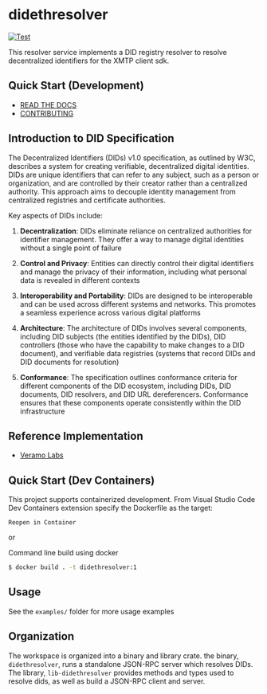 # didethresolver

[![Test](https://github.com/xmtp/didethresolver/actions/workflows/ci-image.yml/badge.svg)](https://github.com/xmtp/didethresolver/actions/workflows/ci-image.yml)

This resolver service implements a DID registry resolver to resolve
decentralized identifiers for the XMTP client sdk.

## Quick Start (Development)

- [READ THE DOCS](https://xmtp.github.io/didethresolver)
- [CONTRIBUTING](CONTRIBUTING.md)

## Introduction to DID Specification

The Decentralized Identifiers (DIDs) v1.0 specification, as outlined by W3C,
describes a system for creating verifiable, decentralized digital identities.
DIDs are unique identifiers that can refer to any subject, such as a person or
organization, and are controlled by their creator rather than a centralized
authority. This approach aims to decouple identity management from centralized
registries and certificate authorities.

Key aspects of DIDs include:

1. **Decentralization**: DIDs eliminate reliance on centralized authorities for
   identifier management. They offer a way to manage digital identities without
   a single point of failure

2. **Control and Privacy**: Entities can directly control their digital
   identifiers and manage the privacy of their information, including what
   personal data is revealed in different contexts

3. **Interoperability and Portability**: DIDs are designed to be interoperable
   and can be used across different systems and networks. This promotes a
   seamless experience across various digital platforms

4. **Architecture**: The architecture of DIDs involves several components,
   including DID subjects (the entities identified by the DIDs), DID controllers
   (those who have the capability to make changes to a DID document), and
   verifiable data registries (systems that record DIDs and DID documents for
   resolution)

5. **Conformance**: The specification outlines conformance criteria for
   different components of the DID ecosystem, including DIDs, DID documents, DID
   resolvers, and DID URL dereferencers. Conformance ensures that these
   components operate consistently within the DID infrastructure

## Reference Implementation

- [Veramo Labs](https://github.com/veramolabs/did-eth/tree/main/packages/did-eth-resolver)

## Quick Start (Dev Containers)

This project supports containerized development. From Visual Studio Code Dev
Containers extension specify the Dockerfile as the target:

`Reopen in Container`

or

Command line build using docker

```bash
$ docker build . -t didethresolver:1
```

## Usage

See the `examples/` folder for more usage examples

## Organization

The workspace is organized into a binary and library crate. the binary,
`didethresolver`, runs a standalone JSON-RPC server which resolves DIDs. The
library, `lib-didethresolver` provides methods and types used to resolve dids,
as well as build a JSON-RPC client and server.
